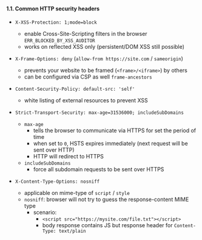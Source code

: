 #### 1.1. Common HTTP security headers

- `X-XSS-Protection: 1;mode=block`
  - enable Cross-Site-Scripting filters in the browser `ERR_BLOCKED_BY_XSS_AUDITOR`
  - works on reflected XSS only (persistent/DOM XSS still possible)

- `X-Frame-Options: deny` (`allow-from https://site.com` / `sameorigin`)
  - prevents your website to be framed (`<frame>/<iframe>`) by others
  - can be configured via CSP as well `frame-ancestors`

- `Content-Security-Policy: default-src: 'self'`
  - white listing of external resources to prevent XSS

- `Strict-Transport-Security: max-age=31536000; includeSubDomains`
  - `max-age` 
     - tells the browser to communicate via HTTPS for set the period of time
     - when set to `0`, HSTS expires immediately (next request will be sent over HTTP)
     - HTTP will redirect to HTTPS
  - `includeSubDomains`
    - force all subdomain requests to be sent over HTTPS

- `X-Content-Type-Options: nosniff`
  - applicable on mime-type of `script` / `style`  
  - `nosniff`: browser will not try to guess the response-content MIME type
    - scenario: 
      - `<script src="https://mysite.com/file.txt"></script>`
      - body response contains JS but response header for `Content-Type: text/plain`
